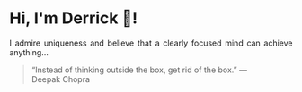 # Hi, I'm Derrick 👋!
<p align="justify">I admire uniqueness and believe that a clearly focused mind can achieve anything...</p> 
<!-- #quote-start -->
<blockquote>&ldquo;Instead of thinking outside the box, get rid of the box.&rdquo; &mdash; <footer>Deepak Chopra</footer></blockquote>
<!-- #quote-end -->
